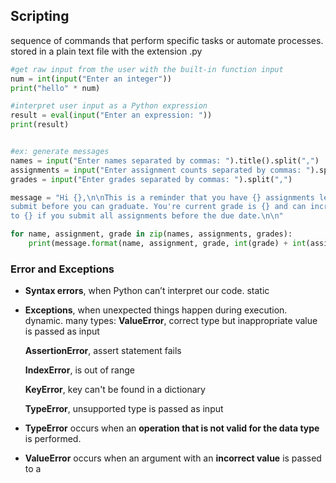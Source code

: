 ## Scripting

sequence of commands that perform specific tasks or automate processes.
stored in a plain text file with the extension .py

```python
#get raw input from the user with the built-in function input
num = int(input("Enter an integer"))
print("hello" * num)

#interpret user input as a Python expression
result = eval(input("Enter an expression: "))
print(result)


#ex: generate messages
names = input("Enter names separated by commas: ").title().split(",")
assignments = input("Enter assignment counts separated by commas: ").split(",")
grades = input("Enter grades separated by commas: ").split(",")

message = "Hi {},\n\nThis is a reminder that you have {} assignments left to \
submit before you can graduate. You're current grade is {} and can increase \
to {} if you submit all assignments before the due date.\n\n"

for name, assignment, grade in zip(names, assignments, grades):
    print(message.format(name, assignment, grade, int(grade) + int(assignment)*2))

```

### Error and Exceptions

- **Syntax errors**, when Python can’t interpret our code. static
- **Exceptions**, when unexpected things happen during execution. dynamic. many types:
  **ValueError**, correct type but inappropriate value is passed as input

  **AssertionError**, assert statement fails

  **IndexError**, is out of range

  **KeyError**, key can't be found in a dictionary

  **TypeError**, unsupported type is passed as input

- **TypeError** occurs when an **operation that is not valid for the data type** is performed.
- **ValueError** occurs when an argument with an **incorrect value** is passed to a
